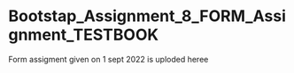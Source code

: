 # Bootstap_Assignment_8_FORM_Assignment_TESTBOOK
Form assigment given on 1 sept 2022 is uploded heree

